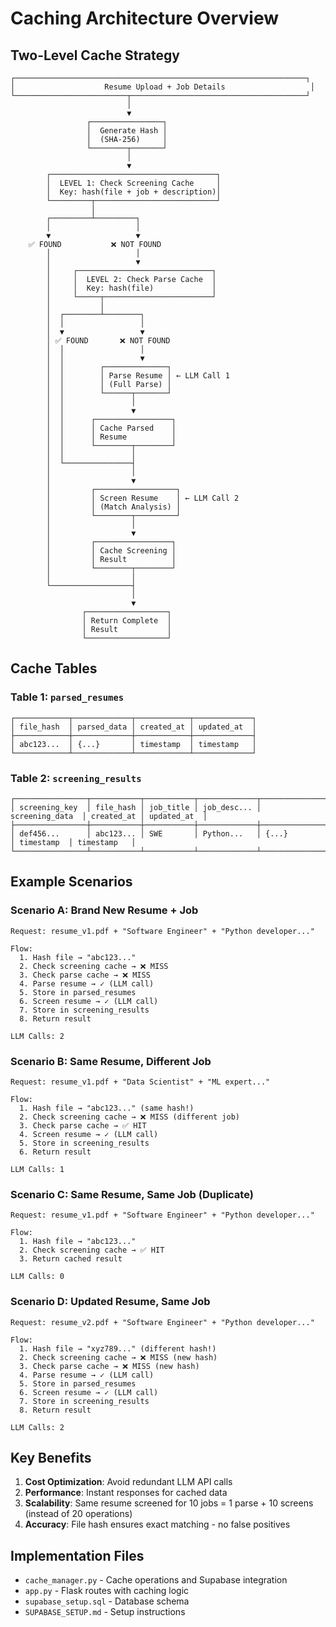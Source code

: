 # Caching Architecture Overview

## Two-Level Cache Strategy

```
┌─────────────────────────────────────────────────────────────────┐
│                    Resume Upload + Job Details                   │
└─────────────────────────┬───────────────────────────────────────┘
                          │
                          ▼
                 ┌────────────────┐
                 │  Generate Hash │
                 │  (SHA-256)     │
                 └────────┬───────┘
                          │
                          ▼
        ┌─────────────────────────────────────┐
        │  LEVEL 1: Check Screening Cache     │
        │  Key: hash(file + job + description)│
        └─────────┬───────────────────────────┘
                  │
        ┌─────────┴─────────┐
        │                   │
        ▼                   ▼
    ✅ FOUND           ❌ NOT FOUND
        │                   │
        │                   ▼
        │     ┌──────────────────────────────┐
        │     │  LEVEL 2: Check Parse Cache  │
        │     │  Key: hash(file)             │
        │     └─────┬────────────────────────┘
        │           │
        │  ┌────────┴────────┐
        │  │                 │
        │  ▼                 ▼
        │ ✅ FOUND       ❌ NOT FOUND
        │  │                 │
        │  │                 ▼
        │  │        ┌──────────────┐
        │  │        │ Parse Resume │ ← LLM Call 1
        │  │        │ (Full Parse) │
        │  │        └──────┬───────┘
        │  │               │
        │  │               ▼
        │  │      ┌─────────────────┐
        │  │      │ Cache Parsed    │
        │  │      │ Resume          │
        │  │      └────────┬────────┘
        │  │               │
        │  └───────────────┤
        │                  │
        │                  ▼
        │         ┌──────────────────┐
        │         │ Screen Resume    │ ← LLM Call 2
        │         │ (Match Analysis) │
        │         └────────┬─────────┘
        │                  │
        │                  ▼
        │         ┌─────────────────┐
        │         │ Cache Screening │
        │         │ Result          │
        │         └────────┬────────┘
        │                  │
        └──────────────────┤
                           │
                           ▼
                ┌──────────────────┐
                │ Return Complete  │
                │ Result           │
                └──────────────────┘
```

## Cache Tables

### Table 1: `parsed_resumes`
```
┌────────────┬─────────────┬────────────┬─────────────┐
│ file_hash  │ parsed_data │ created_at │ updated_at  │
├────────────┼─────────────┼────────────┼─────────────┤
│ abc123...  │ {...}       │ timestamp  │ timestamp   │
└────────────┴─────────────┴────────────┴─────────────┘
```

### Table 2: `screening_results`
```
┌────────────────┬───────────┬───────────┬─────────────┬─────────────────┬────────────┬─────────────┐
│ screening_key  │ file_hash │ job_title │ job_desc... │ screening_data  │ created_at │ updated_at  │
├────────────────┼───────────┼───────────┼─────────────┼─────────────────┼────────────┼─────────────┤
│ def456...      │ abc123... │ SWE       │ Python...   │ {...}           │ timestamp  │ timestamp   │
└────────────────┴───────────┴───────────┴─────────────┴─────────────────┴────────────┴─────────────┘
```

## Example Scenarios

### Scenario A: Brand New Resume + Job
```
Request: resume_v1.pdf + "Software Engineer" + "Python developer..."

Flow:
  1. Hash file → "abc123..."
  2. Check screening cache → ❌ MISS
  3. Check parse cache → ❌ MISS
  4. Parse resume → ✓ (LLM call)
  5. Store in parsed_resumes
  6. Screen resume → ✓ (LLM call)
  7. Store in screening_results
  8. Return result

LLM Calls: 2
```

### Scenario B: Same Resume, Different Job
```
Request: resume_v1.pdf + "Data Scientist" + "ML expert..."

Flow:
  1. Hash file → "abc123..." (same hash!)
  2. Check screening cache → ❌ MISS (different job)
  3. Check parse cache → ✅ HIT
  4. Screen resume → ✓ (LLM call)
  5. Store in screening_results
  6. Return result

LLM Calls: 1
```

### Scenario C: Same Resume, Same Job (Duplicate)
```
Request: resume_v1.pdf + "Software Engineer" + "Python developer..."

Flow:
  1. Hash file → "abc123..."
  2. Check screening cache → ✅ HIT
  3. Return cached result

LLM Calls: 0
```

### Scenario D: Updated Resume, Same Job
```
Request: resume_v2.pdf + "Software Engineer" + "Python developer..."

Flow:
  1. Hash file → "xyz789..." (different hash!)
  2. Check screening cache → ❌ MISS (new hash)
  3. Check parse cache → ❌ MISS (new hash)
  4. Parse resume → ✓ (LLM call)
  5. Store in parsed_resumes
  6. Screen resume → ✓ (LLM call)
  7. Store in screening_results
  8. Return result

LLM Calls: 2
```

## Key Benefits

1. **Cost Optimization**: Avoid redundant LLM API calls
2. **Performance**: Instant responses for cached data
3. **Scalability**: Same resume screened for 10 jobs = 1 parse + 10 screens (instead of 20 operations)
4. **Accuracy**: File hash ensures exact matching - no false positives

## Implementation Files

- `cache_manager.py` - Cache operations and Supabase integration
- `app.py` - Flask routes with caching logic
- `supabase_setup.sql` - Database schema
- `SUPABASE_SETUP.md` - Setup instructions
